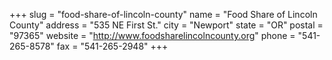 +++
slug = "food-share-of-lincoln-county"
name = "Food Share of Lincoln County"
address = "535 NE First St."
city = "Newport"
state = "OR"
postal = "97365"
website = "http://www.foodsharelincolncounty.org"
phone = "541-265-8578"
fax = "541-265-2948"
+++

